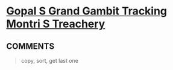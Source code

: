# [Gopal S Grand Gambit Tracking Montri S Treachery](https://toph.co/p/gopal-s-grand-gambit-tracking-montri-s-treachery)

## __COMMENTS__

> copy, sort, get last one

